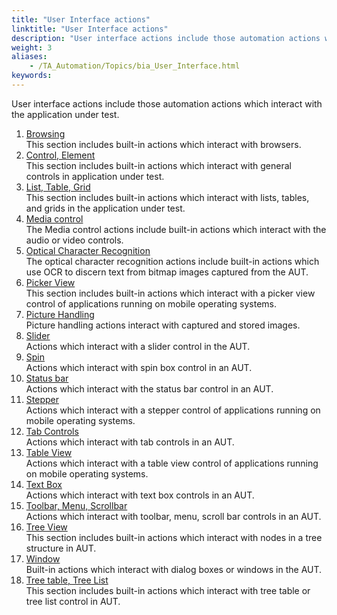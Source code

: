 ```yaml
--- 
title: "User Interface actions"
linktitle: "User Interface actions"
description: "User interface actions include those automation actions which interact with the application under test."
weight: 3
aliases: 
    - /TA_Automation/Topics/bia_User_Interface.html
keywords: 
---
```


User interface actions include those automation actions which interact with the application under test.

1.  [Browsing](/automation-guide/action-based-testing-language/built-in-actions/user-interface-actions/browsing/)  
This section includes built-in actions which interact with browsers.
2.  [Control, Element](/automation-guide/action-based-testing-language/built-in-actions/user-interface-actions/control-element/)  
This section includes built-in actions which interact with general controls in application under test.
3.  [List, Table, Grid](/automation-guide/action-based-testing-language/built-in-actions/user-interface-actions/list-table-grid/)  
This section includes built-in actions which interact with lists, tables, and grids in the application under test.
4.  [Media control](/automation-guide/action-based-testing-language/built-in-actions/user-interface-actions/media-control/)  
The Media control actions include built-in actions which interact with the audio or video controls.
5.  [Optical Character Recognition](/automation-guide/action-based-testing-language/built-in-actions/user-interface-actions/optical-character-recognition/)  
The optical character recognition actions include built-in actions which use OCR to discern text from bitmap images captured from the AUT.
6.  [Picker View](/automation-guide/action-based-testing-language/built-in-actions/user-interface-actions/picker-view/)  
This section includes built-in actions which interact with a picker view control of applications running on mobile operating systems.
7.  [Picture Handling](/automation-guide/action-based-testing-language/built-in-actions/user-interface-actions/picture-handling/)  
Picture handling actions interact with captured and stored images.
8.  [Slider](/automation-guide/action-based-testing-language/built-in-actions/user-interface-actions/slider/)  
Actions which interact with a slider control in the AUT.
9.  [Spin](/automation-guide/action-based-testing-language/built-in-actions/user-interface-actions/spin/)  
Actions which interact with spin box control in an AUT.
10. [Status bar](/automation-guide/action-based-testing-language/built-in-actions/user-interface-actions/status-bar/)  
Actions which interact with the status bar control in an AUT.
11. [Stepper](/automation-guide/action-based-testing-language/built-in-actions/user-interface-actions/stepper/)  
Actions which interact with a stepper control of applications running on mobile operating systems.
12. [Tab Controls](/automation-guide/action-based-testing-language/built-in-actions/user-interface-actions/tab-controls/)  
Actions which interact with tab controls in an AUT.
13. [Table View](/automation-guide/action-based-testing-language/built-in-actions/user-interface-actions/table-view/)  
Actions which interact with a table view control of applications running on mobile operating systems.
14. [Text Box](/automation-guide/action-based-testing-language/built-in-actions/user-interface-actions/text-box/)  
Actions which interact with text box controls in an AUT.
15. [Toolbar, Menu, Scrollbar](/automation-guide/action-based-testing-language/built-in-actions/user-interface-actions/toolbar-menu-scrollbar/)  
Actions which interact with toolbar, menu, scroll bar controls in an AUT.
16. [Tree View](/automation-guide/action-based-testing-language/built-in-actions/user-interface-actions/tree-view/)  
This section includes built-in actions which interact with nodes in a tree structure in AUT.
17. [Window](/automation-guide/action-based-testing-language/built-in-actions/user-interface-actions/window/)  
Built-in actions which interact with dialog boxes or windows in the AUT.
18. [Tree table, Tree List](/automation-guide/action-based-testing-language/built-in-actions/user-interface-actions/tree-table-tree-list/)  
This section includes built-in actions which interact with tree table or tree list control in AUT.



